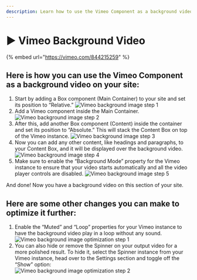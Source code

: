 ```yaml
---
description: Learn how to use the Vimeo Component as a background video on your site.
---
```


# ▶ Vimeo Background Video

{% embed url="https://vimeo.com/844215259" %}

## Here is how you can use the Vimeo Component as a background video on your site:

1. Start by adding a Box component (Main Container) to your site and set its position to “Relative.” ![Vimeo background image step 1](../../.gitbook/assets/university/BG\_video\_step\_1.avif)
2. Add a Vimeo component inside the Main Container.\
   &#x20;![Vimeo background image step 2](../../.gitbook/assets/university/BG\_video\_step\_2.avif)
3. After this, add another Box component (Content) inside the container and set its position to “Absolute.” This will stack the Content Box on top of the Vimeo instance. ![Vimeo background image step 3](../../.gitbook/assets/university/BG\_video\_step\_3.avif)
4. Now you can add any other content, like headings and paragraphs, to your Content Box, and it will be displayed over the background video. \
   ![Vimeo background image step 4](../../.gitbook/assets/university/BG\_video\_step\_4.avif)
5. Make sure to enable the “Background Mode” property for the Vimeo instance to ensure that your video starts automatically and all the video player controls are disabled. ![Vimeo background image step 5](../../.gitbook/assets/university/BG\_video\_step\_5.avif)

And done! Now you have a background video on this section of your site.

## Here are some other changes you can make to optimize it further:

1. Enable the “Muted” and “Loop” properties for your Vimeo instance to have the background video play in a loop without any sound. \
   ![Vimeo background image optimization step 1](../../.gitbook/assets/university/BG\_video\_step\_6.avif)
2. You can also hide or remove the Spinner on your output video for a more polished result. To hide it, select the Spinner instance from your Vimeo instance, head over to the Settings section and toggle off the “Show” option: \
   ![Vimeo background image optimization step 2](../../.gitbook/assets/university/BG\_video\_step\_7.avif)
